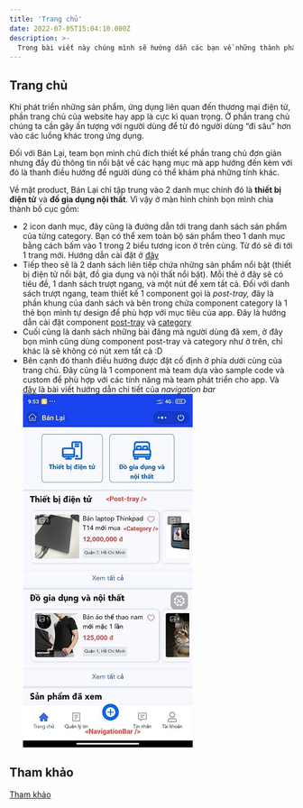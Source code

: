 ```yaml
---
title: 'Trang chủ'
date: 2022-07-05T15:04:10.000Z
description: >-
  Trong bài viết này chúng mình sẽ hướng dẫn các bạn về những thành phần cấu tạo nên Trang chủ của app Bán Lại
---
```


## Trang chủ
Khi phát triển những sản phẩm, ứng dụng liên quan đến thương mại điện tử, phần trang chủ của website hay app là cực kì quan trọng. Ở phần trang chủ chúng ta cần gây ấn tượng với người dùng để từ đó người dùng “đi sâu” hơn vào các luồng khác trong ứng dụng.

Đối với Bán Lại, team bọn mình chủ đích thiết kế phần trang chủ đơn giản nhưng đầy đủ thông tin nổi bật về các hạng mục mà app hướng đến kèm với đó là thanh điều hướng để người dùng có thể khám phá những tính khác.

Về mặt product, Bán Lại chỉ tập trung vào 2 danh mục chính đó là **thiết bị điện tử** và **đồ gia dụng nội thất**. Vì vậy ở màn hình chính bọn mình chia thành bố cục gồm:

- 2 icon danh mục, đây cũng là đường dẫn tới trang danh sách sản phẩm của từng category. Bạn có thể xem toàn bộ sản phẩm theo 1 danh mục bằng cách bấm vào 1 trong 2 biểu tương icon ở trên cùng. Từ đó sẽ đi tới 1 trang mới. Hướng dẫn cài đặt ở [đây](https://scintillating-haupia-01fe5d.netlify.app/post/category-list/)
- Tiếp theo sẽ là 2 danh sách liên tiếp chứa những sản phẩm nổi bật (thiết bị điện tử nổi bật, đồ gia dụng và nội thất nổi bật). Mỗi thẻ ở đây sẽ có tiêu đề, 1 danh sách trượt ngang, và một nút để xem tất cả. Đối với danh sách trượt ngang, team thiết kế 1 component gọi là _post-tray,_ đây là phần khung của danh sách và bên trong chứa component category là 1 thẻ bọn mình tự design để phù hợp với mục tiêu của app. Đây là hướng dẫn cài đặt component [post-tray](https://scintillating-haupia-01fe5d.netlify.app/post/post-tray-tutorial/) và [category](https://scintillating-haupia-01fe5d.netlify.app/post/category-tutorial/)
- Cuối cùng là danh sách những bài đâng mà người dùng đã xem, ở đây bọn mình cũng dùng component post-tray và category như ở trên, chỉ khác là sẽ không có nút xem tất cả :D
- Bên cạnh đó thanh điều hướng được đặt cố định ở phía dưới cùng của trang chủ. Đây cũng là 1 component mà team dựa vào sample code và custom để phù hợp với các tính năng mà team phát triển cho app. Và [đây](https://scintillating-haupia-01fe5d.netlify.app/post/navigation-bar/) là bài viết hướng dẫn chi tiết của _navigation bar_
![Alt Text](https://raw.githubusercontent.com/quynhdinh/BanLai/master/website/site/static/img/home-comps.jpg)

## Tham khảo
[Tham khảo](https://scintillating-haupia-01fe5d.netlify.app/post/navigation-bar/)